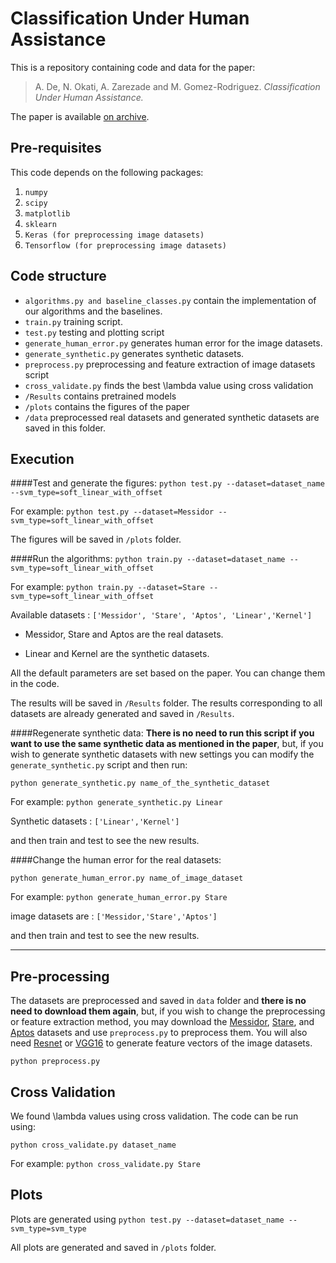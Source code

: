 # Classification Under Human Assistance

This is a repository containing code and data for the paper:

> A. De, N. Okati, A. Zarezade and M. Gomez-Rodriguez. _Classification Under Human Assistance._

The paper is available [on archive](TBD).

## Pre-requisites

This code depends on the following packages:

 1. `numpy`
 2. `scipy`
 3. `matplotlib`
 4. `sklearn`
 5. `Keras (for preprocessing image datasets)`
 6. `Tensorflow (for preprocessing image datasets)`
 

## Code structure

 - `algorithms.py and baseline_classes.py` contain the implementation of our algorithms and the baselines.
 - `train.py` training script.
 - `test.py` testing and plotting script
 - `generate_human_error.py` generates human error for the image datasets.
 - `generate_synthetic.py` generates synthetic datasets.
  - `preprocess.py` preprocessing and feature extraction of image datasets script
 - `cross_validate.py` finds the best \lambda value using cross validation
 - `/Results` contains pretrained models
 - `/plots` contains the figures of the paper
 - `/data` preprocessed real datasets and generated synthetic datasets are saved in this folder.


## Execution

####Test and generate the figures:
`python test.py --dataset=dataset_name --svm_type=soft_linear_with_offset`

For example:
`python test.py --dataset=Messidor --svm_type=soft_linear_with_offset`

The figures will be saved in `/plots` folder.


####Run the algorithms:
`python train.py --dataset=dataset_name --svm_type=soft_linear_with_offset`

For example:
`python train.py --dataset=Stare --svm_type=soft_linear_with_offset`

Available datasets : `['Messidor', 'Stare', 'Aptos', 'Linear','Kernel']`

- Messidor, Stare and Aptos are the real datasets.

- Linear and Kernel are the synthetic datasets.

All the default parameters are set based on the paper. You can change them in the code.

The results will be saved in `/Results` folder. The results corresponding to all datasets are already generated and saved in `/Results`.

####Regenerate synthetic data:
**There is no need to run this script if you want to use the same synthetic data as mentioned in the paper**, but, if you wish to generate synthetic datasets with new settings you can modify the `generate_synthetic.py` script and then run:

`python generate_synthetic.py name_of_the_synthetic_dataset`

For example:
`python generate_synthetic.py Linear`

Synthetic datasets : `['Linear','Kernel']`

and then train and test to see the new results.

####Change the human error for the real datasets:

`python generate_human_error.py name_of_image_dataset`

For example:
`python generate_human_error.py Stare`

image datasets are : `['Messidor,'Stare','Aptos']`

and then train and test to see the new results.

----

## Pre-processing

The datasets are preprocessed and saved in `data` folder and **there is no need to download them again**, but, if you wish to change the preprocessing or feature extraction method, you may download the [Messidor](http://www.adcis.net/en/third-party/messidor/), [Stare](https://cecas.clemson.edu/~ahoover/stare/), and [Aptos](https://www.kaggle.com/c/aptos2019-blindness-detection/overview/aptos-2019) datasets and use `preprocess.py` to preprocess them. You will also need [Resnet](https://github.com/KaimingHe/deep-residual-networks) or [VGG16](https://neurohive.io/en/popular-networks/vgg16/) to generate feature vectors of the image datasets.

`python preprocess.py`

## Cross Validation
We found \lambda values using cross validation. The code can be run using:

`python cross_validate.py dataset_name`

For example:
`python cross_validate.py Stare`

## Plots
Plots are generated using `python test.py --dataset=dataset_name --svm_type=svm_type`

All plots are generated and saved in `/plots` folder.
